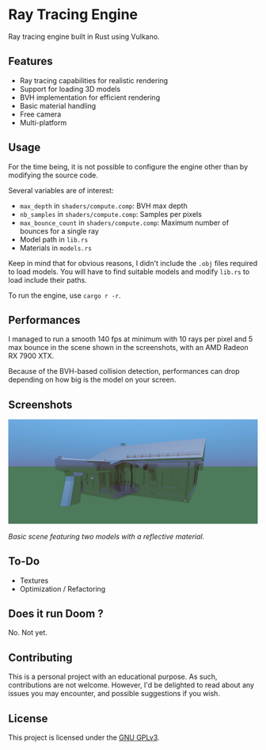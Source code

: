 # Ray Tracing Engine

Ray tracing engine built in Rust using Vulkano.

## Features

- Ray tracing capabilities for realistic rendering
- Support for loading 3D models
- BVH implementation for efficient rendering
- Basic material handling
- Free camera
- Multi-platform

## Usage

For the time being, it is not possible to configure the engine other than by modifying the source code.

Several variables are of interest:
- `max_depth` in `shaders/compute.comp`: BVH max depth
- `nb_samples` in `shaders/compute.comp`: Samples per pixels
- `max_bounce_count` in `shaders/compute.comp`: Maximum number of bounces for a single ray
- Model path in `lib.rs`
- Materials in `models.rs`

Keep in mind that for obvious reasons, I didn't include the `.obj` files required to load models.
You will have to find suitable models and modify `lib.rs` to load include their paths.

To run the engine, use `cargo r -r`.

## Performances

I managed to run a smooth 140 fps at minimum with 10 rays per pixel and 5 max bounce in the scene shown in the screenshots, with an AMD Radeon RX 7900 XTX.

Because of the BVH-based collision detection, performances can drop depending on how big is the model on your screen.

## Screenshots

![Basic Scene](./.github/images/basic_scene.webp)

*Basic scene featuring two models with a reflective material.*

## To-Do

- Textures
- Optimization / Refactoring

## Does it run Doom ?

No. Not yet.

## Contributing

This is a personal project with an educational purpose.
As such, contributions are not welcome.
However, I'd be delighted to read about any issues you may encounter, and possible suggestions if you wish.

## License

This project is licensed under the [GNU GPLv3](https://opensource.org/license/gpl-3-0).
